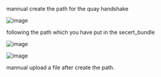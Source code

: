 mannual create the path for the quay handshake

![image](https://github.com/user-attachments/assets/69aeda34-2cca-4270-be56-0dc63b11a984)

following the path which you have put in the secert_bundle

![image](https://github.com/user-attachments/assets/a25751a0-0a10-4f26-a26c-ada537cc2842)

![image](https://github.com/user-attachments/assets/3ab5e8ca-43aa-4d6e-ac1f-bb2ebe55ff4b)


mannual upload a file after create the path.
